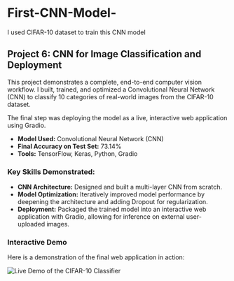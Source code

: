 # First-CNN-Model-
I used CIFAR-10 dataset to train this CNN model

## Project 6: CNN for Image Classification and Deployment

This project demonstrates a complete, end-to-end computer vision workflow. I built, trained, and optimized a Convolutional Neural Network (CNN) to classify 10 categories of real-world images from the CIFAR-10 dataset.

The final step was deploying the model as a live, interactive web application using Gradio.

* **Model Used:** Convolutional Neural Network (CNN)
* **Final Accuracy on Test Set:** 73.14%
* **Tools:** TensorFlow, Keras, Python, Gradio

### Key Skills Demonstrated:
* **CNN Architecture:** Designed and built a multi-layer CNN from scratch.
* **Model Optimization:** Iteratively improved model performance by deepening the architecture and adding Dropout for regularization.
* **Deployment:** Packaged the trained model into an interactive web application with Gradio, allowing for inference on external user-uploaded images.

### Interactive Demo
Here is a demonstration of the final web application in action:

![Live Demo of the CIFAR-10 Classifier](link_to_your_video_or_gif.gif)
